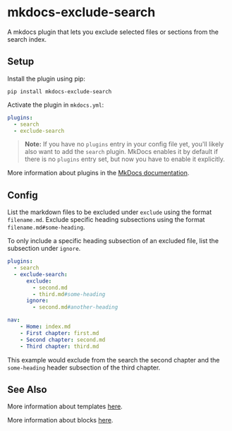 # mkdocs-exclude-search

A mkdocs plugin that lets you exclude selected files or sections from the search index.

## Setup

Install the plugin using pip:

`pip install mkdocs-exclude-search`

Activate the plugin in `mkdocs.yml`:
```yaml
plugins:
  - search
  - exclude-search
```

> **Note:** If you have no `plugins` entry in your config file yet, you'll likely also want to add the `search` plugin. MkDocs enables it by default if there is no `plugins` entry set, but now you have to enable it explicitly.

More information about plugins in the [MkDocs documentation][mkdocs-plugins].

## Config

List the markdown files to be excluded under `exclude` using the format `filename.md`. 
Exclude specific heading subsections using the format `filename.md#some-heading`.

To only include a specific heading subsection of an excluded file, list the subsection
under `ignore`.

```yaml
plugins:
  - search
  - exclude-search:
      exclude:
        - second.md
        - third.md#some-heading
      ignore:
        - second.md#another-heading

```
```yaml
nav:
    - Home: index.md
    - First chapter: first.md
    - Second chapter: second.md
    - Third chapter: third.md
```

This example would exclude from the search the second chapter and the `some-heading` 
header subsection of the third chapter.


## See Also

More information about templates [here][mkdocs-template].

More information about blocks [here][mkdocs-block].

[mkdocs-plugins]: http://www.mkdocs.org/user-guide/plugins/
[mkdocs-template]: https://www.mkdocs.org/user-guide/custom-themes/#template-variables
[mkdocs-block]: https://www.mkdocs.org/user-guide/styling-your-docs/#overriding-template-blocks
